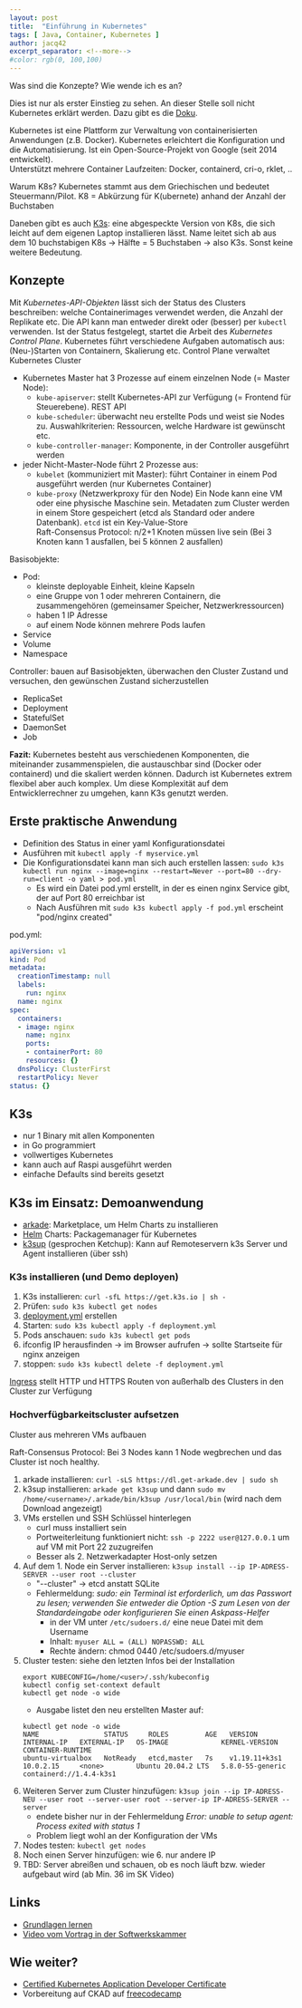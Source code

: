 ```yaml
---
layout: post
title:  "Einführung in Kubernetes"
tags: [ Java, Container, Kubernetes ]
author: jacq42
excerpt_separator: <!--more-->
#color: rgb(0, 100,100)
---
```


Was sind die Konzepte? Wie wende ich es an?

<!--more-->

Dies ist nur als erster Einstieg zu sehen. An dieser Stelle soll nicht Kubernetes erklärt werden. Dazu gibt es die [Doku](https://kubernetes.io/de/docs/home/).

Kubernetes ist eine Plattform zur Verwaltung von containerisierten Anwendungen (z.B. Docker). Kubernetes erleichtert die Konfiguration und die Automatisierung. Ist ein Open-Source-Projekt von Google (seit 2014 entwickelt).\
Unterstützt mehrere Container Laufzeiten: Docker, containerd, cri-o, rklet, ..

Warum K8s? Kubernetes stammt aus dem Griechischen und bedeutet Steuermann/Pilot. K8 = Abkürzung für K(ubernete) anhand der Anzahl der Buchstaben

Daneben gibt es auch [K3s](https://k3s.io/): eine abgespeckte Version von K8s, die sich leicht auf dem eigenen Laptop installieren lässt. Name leitet sich ab aus dem 10 buchstabigen K8s -> Hälfte = 5 Buchstaben -> also K3s. Sonst keine weitere Bedeutung.

## Konzepte

Mit _Kubernetes-API-Objekten_ lässt sich der Status des Clusters beschreiben: welche Containerimages verwendet werden, die Anzahl der Replikate etc. Die API kann man entweder direkt oder (besser) per `kubectl` verwenden. Ist der Status festgelegt, startet die Arbeit des _Kubernetes Control Plane_. Kubernetes führt verschiedene Aufgaben automatisch aus: (Neu-)Starten von Containern, Skalierung etc. Control Plane verwaltet Kubernetes Cluster
* Kubernetes Master hat 3 Prozesse auf einem einzelnen Node (= Master Node): 
    * `kube-apiserver`: stellt Kubernetes-API zur Verfügung (= Frontend für Steuerebene). REST API
    * `kube-scheduler`: überwacht neu erstellte Pods und weist sie Nodes zu. Auswahlkriterien: Ressourcen, welche Hardware ist gewünscht etc.
    * `kube-controller-manager`: Komponente, in der Controller ausgeführt werden
* jeder Nicht-Master-Node führt 2 Prozesse aus: 
    * `kubelet` (kommuniziert mit Master): führt Container in einem Pod ausgeführt werden (nur Kubernetes Container)
    * `kube-proxy` (Netzwerkproxy für den Node)
Ein Node kann eine VM oder eine physische Maschine sein.
Metadaten zum Cluster werden in einem Store gespeichert (etcd als Standard oder andere Datenbank). `etcd` ist ein Key-Value-Store\
Raft-Consensus Protocol: n/2+1 Knoten müssen live sein (Bei 3 Knoten kann 1 ausfallen, bei 5 können 2 ausfallen)

Basisobjekte:
* Pod: 
    * kleinste deployable Einheit, kleine Kapseln
    * eine Gruppe von 1 oder mehreren Containern, die zusammengehören (gemeinsamer Speicher, Netzwerkressourcen)
    * haben 1 IP Adresse
    * auf einem Node können mehrere Pods laufen
* Service
* Volume
* Namespace

Controller: bauen auf Basisobjekten, überwachen den Cluster Zustand und versuchen, den gewünschen Zustand sicherzustellen
* ReplicaSet
* Deployment
* StatefulSet
* DaemonSet
* Job

**Fazit:** Kubernetes besteht aus verschiedenen Komponenten, die miteinander zusammenspielen, die austauschbar sind (Docker oder containerd) und die skaliert werden können. Dadurch ist Kubernetes extrem flexibel aber auch komplex. Um diese Komplexität auf dem Entwicklerrechner zu umgehen, kann K3s genutzt werden.

## Erste praktische Anwendung

* Definition des Status in einer yaml Konfigurationsdatei
* Ausführen mit `kubectl apply -f myservice.yml`
* Die Konfigurationsdatei kann man sich auch erstellen lassen: `sudo k3s kubectl run nginx --image=nginx --restart=Never --port=80 --dry-run=client -o yaml > pod.yml`
	* Es wird ein Datei pod.yml erstellt, in der es einen nginx Service gibt, der auf Port 80 erreichbar ist
	* Nach Ausführen mit `sudo k3s kubectl apply -f pod.yml` erscheint "pod/nginx created"

pod.yml:	
```yml
apiVersion: v1
kind: Pod
metadata:
  creationTimestamp: null
  labels:
    run: nginx
  name: nginx
spec:
  containers:
  - image: nginx
    name: nginx
    ports:
    - containerPort: 80
    resources: {}
  dnsPolicy: ClusterFirst
  restartPolicy: Never
status: {}
```

## K3s

* nur 1 Binary mit allen Komponenten
* in Go programmiert
* vollwertiges Kubernetes
* kann auch auf Raspi ausgeführt werden
* einfache Defaults sind bereits gesetzt

## K3s im Einsatz: Demoanwendung

* [arkade](https://github.com/alexellis/arkade): Marketplace, um Helm Charts zu installieren
* [Helm](https://helm.sh/) Charts: Packagemanager für Kubernetes
* [k3sup](https://github.com/alexellis/k3sup) (gesprochen Ketchup): Kann auf Remoteservern k3s Server und Agent installieren (über ssh)

### K3s installieren (und Demo deployen)

1. K3s installieren: `curl -sfL https://get.k3s.io | sh -`
2. Prüfen: `sudo k3s kubectl get nodes`
3. [deployment.yml](/assets/data/deployment.yml) erstellen
4. Starten: `sudo k3s kubectl apply -f deployment.yml`
5. Pods anschauen: `sudo k3s kubectl get pods`
6. ifconfig IP herausfinden -> im Browser aufrufen -> sollte Startseite für nginx anzeigen
7. stoppen: `sudo k3s kubectl delete -f deployment.yml`

[Ingress](https://kubernetes.io/docs/concepts/services-networking/ingress/) stellt HTTP und HTTPS Routen von außerhalb des Clusters in den Cluster zur Verfügung

### Hochverfügbarkeitscluster aufsetzen

Cluster aus mehreren VMs aufbauen

Raft-Consensus Protocol: Bei 3 Nodes kann 1 Node wegbrechen und das Cluster ist noch healthy.

1. arkade installieren: `curl -sLS https://dl.get-arkade.dev | sudo sh`
2. k3sup installieren: `arkade get k3sup` und dann `sudo mv /home/<username>/.arkade/bin/k3sup /usr/local/bin` (wird nach dem Download angezeigt)
3. VMs erstellen und SSH Schlüssel hinterlegen
	* curl muss installiert sein
	* Portweiterleitung funktioniert nicht: `ssh -p 2222 user@127.0.0.1` um auf VM mit Port 22 zuzugreifen
	* Besser als 2. Netzwerkadapter Host-only setzen
4. Auf dem 1. Node ein Server installieren: `k3sup install --ip IP-ADRESS-SERVER --user root --cluster`
	* "--cluster" -> etcd anstatt SQLite
	* Fehlermeldung: _sudo: ein Terminal ist erforderlich, um das Passwort zu lesen; verwenden Sie entweder die Option -S zum Lesen von der Standardeingabe oder konfigurieren Sie einen Askpass-Helfer_
		* in der VM unter `/etc/sudoers.d/` eine neue Datei mit dem Username
		* Inhalt: `myuser ALL = (ALL) NOPASSWD: ALL`
		* Rechte ändern: chmod 0440 /etc/sudoers.d/myuser
5. Cluster testen: siehe den letzten Infos bei der Installation
    ``` 
    export KUBECONFIG=/home/<user>/.ssh/kubeconfig
    kubectl config set-context default
    kubectl get node -o wide
    ```
    * Ausgabe listet den neu erstellten Master auf:
    ```
    kubectl get node -o wide
	NAME                STATUS     ROLES         AGE   VERSION         INTERNAL-IP   EXTERNAL-IP   OS-IMAGE             KERNEL-VERSION     CONTAINER-RUNTIME
	ubuntu-virtualbox   NotReady   etcd,master   7s    v1.19.11+k3s1   10.0.2.15     <none>        Ubuntu 20.04.2 LTS   5.8.0-55-generic   containerd://1.4.4-k3s1
    ```
6. Weiteren Server zum Cluster hinzufügen: `k3sup join --ip IP-ADRESS-NEU --user root --server-user root --server-ip IP-ADRESS-SERVER --server`
	* endete bisher nur in der Fehlermeldung _Error: unable to setup agent: Process exited with status 1_
	* Problem liegt wohl an der Konfiguration der VMs
7. Nodes testen: `kubectl get nodes`
8. Noch einen Server hinzufügen: wie 6. nur andere IP
9. TBD: Server abreißen und schauen, ob es noch läuft bzw. wieder aufgebaut wird (ab Min. 36 im SK Video)

## Links

* [Grundlagen lernen](https://kubernetes.io/de/docs/tutorials/kubernetes-basics/)
* [Video vom Vortrag in der Softwerkskammer](https://www.youtube.com/watch?v=545w9d_Kb5U)

## Wie weiter?

* [Certified Kubernetes Application Developer Certificate](https://www.cncf.io/certification/ckad/)
* Vorbereitung auf CKAD auf [freecodecamp](https://www.freecodecamp.org/news/how-to-become-a-certified-kubernetes-application-developer/)